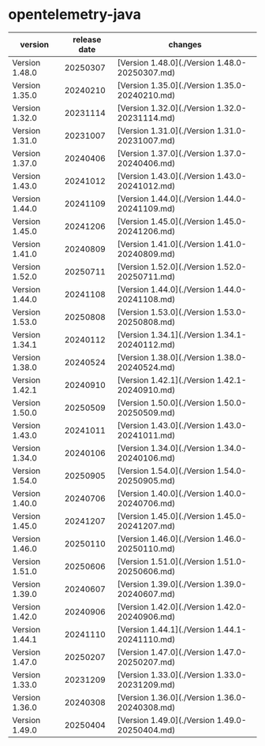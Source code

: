 # opentelemetry-java	


|version|release date|changes|
|---|---|---|
|Version 1.48.0|20250307|[Version 1.48.0](./Version 1.48.0-20250307.md)|
|Version 1.35.0|20240210|[Version 1.35.0](./Version 1.35.0-20240210.md)|
|Version 1.32.0|20231114|[Version 1.32.0](./Version 1.32.0-20231114.md)|
|Version 1.31.0|20231007|[Version 1.31.0](./Version 1.31.0-20231007.md)|
|Version 1.37.0|20240406|[Version 1.37.0](./Version 1.37.0-20240406.md)|
|Version 1.43.0|20241012|[Version 1.43.0](./Version 1.43.0-20241012.md)|
|Version 1.44.0|20241109|[Version 1.44.0](./Version 1.44.0-20241109.md)|
|Version 1.45.0|20241206|[Version 1.45.0](./Version 1.45.0-20241206.md)|
|Version 1.41.0|20240809|[Version 1.41.0](./Version 1.41.0-20240809.md)|
|Version 1.52.0|20250711|[Version 1.52.0](./Version 1.52.0-20250711.md)|
|Version 1.44.0|20241108|[Version 1.44.0](./Version 1.44.0-20241108.md)|
|Version 1.53.0|20250808|[Version 1.53.0](./Version 1.53.0-20250808.md)|
|Version 1.34.1|20240112|[Version 1.34.1](./Version 1.34.1-20240112.md)|
|Version 1.38.0|20240524|[Version 1.38.0](./Version 1.38.0-20240524.md)|
|Version 1.42.1|20240910|[Version 1.42.1](./Version 1.42.1-20240910.md)|
|Version 1.50.0|20250509|[Version 1.50.0](./Version 1.50.0-20250509.md)|
|Version 1.43.0|20241011|[Version 1.43.0](./Version 1.43.0-20241011.md)|
|Version 1.34.0|20240106|[Version 1.34.0](./Version 1.34.0-20240106.md)|
|Version 1.54.0|20250905|[Version 1.54.0](./Version 1.54.0-20250905.md)|
|Version 1.40.0|20240706|[Version 1.40.0](./Version 1.40.0-20240706.md)|
|Version 1.45.0|20241207|[Version 1.45.0](./Version 1.45.0-20241207.md)|
|Version 1.46.0|20250110|[Version 1.46.0](./Version 1.46.0-20250110.md)|
|Version 1.51.0|20250606|[Version 1.51.0](./Version 1.51.0-20250606.md)|
|Version 1.39.0|20240607|[Version 1.39.0](./Version 1.39.0-20240607.md)|
|Version 1.42.0|20240906|[Version 1.42.0](./Version 1.42.0-20240906.md)|
|Version 1.44.1|20241110|[Version 1.44.1](./Version 1.44.1-20241110.md)|
|Version 1.47.0|20250207|[Version 1.47.0](./Version 1.47.0-20250207.md)|
|Version 1.33.0|20231209|[Version 1.33.0](./Version 1.33.0-20231209.md)|
|Version 1.36.0|20240308|[Version 1.36.0](./Version 1.36.0-20240308.md)|
|Version 1.49.0|20250404|[Version 1.49.0](./Version 1.49.0-20250404.md)|
